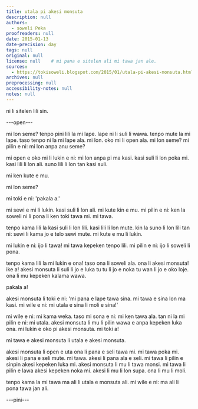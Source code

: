 ```yaml
---
title: utala pi akesi monsuta
description: null
authors:
  - soweli Peka
proofreaders: null
date: 2015-01-13
date-precision: day
tags: null
original: null
license: null    # mi pana e sitelen ali mi tawa jan ale.
sources:
  - https://tokisoweli.blogspot.com/2015/01/utala-pi-akesi-monsuta.html
archives: null
preprocessing: null
accessibility-notes: null
notes: null
---
```


ni li sitelen lili sin.

---open---

mi lon seme?
tenpo pini lili la mi lape. lape ni li suli li wawa. tenpo mute la mi lape. taso tenpo ni la mi lape ala.
mi lon.
oko mi li open ala. mi lon seme? mi pilin e ni: mi lon anpa anu seme?

mi open e oko mi li lukin e ni: mi lon anpa pi ma kasi. kasi suli li lon poka mi. kasi lili li lon ali. suno lili li lon tan kasi suli.

mi ken kute e mu.

mi lon seme?

mi toki e ni: 'pakala a.'

mi sewi e mi li lukin. kasi suli li lon ali. mi kute kin e mu. mi pilin e ni: ken la soweli ni li pona li ken toki tawa mi. mi tawa.

tenpo kama lili la kasi suli li lon lili. kasi lili li lon mute. kin la suno li lon lili tan ni: sewi li kama jo e telo sewi mute. mi kute e mu li lukin.

mi lukin e ni: ijo li tawa! mi tawa kepeken tenpo lili. mi pilin e ni: ijo li soweli li pona.

tenpo kama lili la mi lukin e ona! taso ona li soweli ala. ona li akesi monsuta! ike a! akesi monsuta li suli li jo e luka tu tu li jo e noka tu wan li jo e oko loje. ona li mu kepeken kalama wawa.

pakala a!

akesi monsuta li toki e ni: 'mi pana e lape tawa sina. mi tawa e sina lon ma kasi. mi wile e ni: mi utala e sina li moli e sina!'

mi wile e ni: mi kama weka. taso mi sona e ni: mi ken tawa ala. tan ni la mi pilin e ni: mi utala. akesi monsuta li mu li pilin wawa e anpa kepeken luka ona. mi lukin e oko pi akesi monsuta. mi toki a!

mi tawa e akesi monsuta li utala e akesi monsuta.

akesi monsuta li open e uta ona li pana e seli tawa mi. mi tawa poka mi. akesi li pana e seli mute. mi tawa. akesi li pana ala e seli. mi tawa li pilin e sinpin akesi kepeken luka mi. akesi monsuta li mu li tawa monsi. mi tawa li pilin e lawa akesi kepeken noka mi. akesi li mu li lon supa. ona li mu li moli.

tenpo kama la mi tawa ma ali li utala e monsuta ali. mi wile e ni: ma ali li pona tawa jan ali.

---pini--- 

<!-- 

Comments from Kaliputra (2015-01-15):

no 'e' with 'tawa' ante la pona mute.

-->